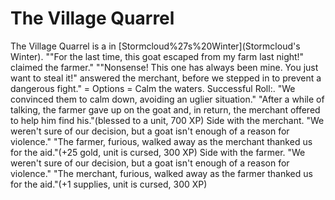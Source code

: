 # The Village Quarrel

The Village Quarrel is a in [Stormcloud%27s%20Winter](Stormcloud's Winter).
""For the last time, this goat escaped from my farm last night!" claimed the farmer."
""Nonsense! This one has always been mine. You just want to steal it!" answered the merchant, before we stepped in to prevent a dangerous fight."
= Options =
Calm the waters.
Successful Roll:.
"We convinced them to calm down, avoiding an uglier situation."
"After a while of talking, the farmer gave up on the goat and, in return, the merchant offered to help him find his."(blessed to a unit, 700 XP)
Side with the merchant.
"We weren't sure of our decision, but a goat isn't enough of a reason for violence."
"The farmer, furious, walked away as the merchant thanked us for the aid."(+25 gold, unit is cursed, 300 XP)
Side with the farmer.
"We weren't sure of our decision, but a goat isn't enough of a reason for violence."
"The merchant, furious, walked away as the farmer thanked us for the aid."(+1 supplies, unit is cursed, 300 XP)